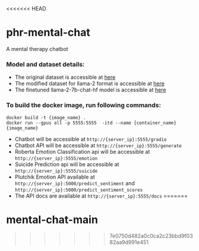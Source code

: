 <<<<<<< HEAD
# phr-mental-chat
A mental therapy chatbot

### Model and dataset details:
- The original dataset is accessible at [here](https://huggingface.co/datasets/jerryjalapeno/nart-100k-synthetic)
- The modified dataset for llama-2 format is accessible at [here](https://huggingface.co/datasets/vibhorag101/phr-mental-therapy-dataset-conversational-format)
- The finetuned llama-2-7b-chat-hf model is accessible at [here](https://huggingface.co/vibhorag101/llama-2-7b-chat-hf-phr_mental_therapy_v2)

### To build the docker image, run following commands:
```
docker build -t {image_name} .
docker run --gpus all -p 5555:5555  -itd --name {container_name} {image_name}
```
- Chatbot will be accessible at `http://{server_ip}:5555/gradio`
- Chatbot API will be accessible at `http://{server_ip}:5555/generate`
- Roberta Emotion Classification api will be accessible at `http://{server_ip}:5555/emotion`
- Suicide Prediction api will be accessible at `http://{server_ip}:5555/suicide`
- Plutchik Emotion API available at `http://{server_ip}:5000/predict_sentiment` and `http://{server_ip}:5000/predict_sentiment_scores`
- The API docs are available at `http://{server_ip}:5555/docs`
=======
# mental-chat-main
>>>>>>> 7e0750d482a0c0ca2c23bbd9f0382aa9d991e451
